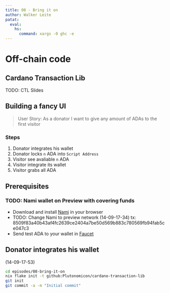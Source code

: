 ```yaml
---
title: 08 - Bring it on
author: Walker Leite
patat:
  eval:
    hs:
      command: xargs -0 ghc -e
---
```

# Off-chain code

## Cardano Transaction Lib

TODO: CTL Slides

## Building a fancy UI

> User Story: As a donator I want to give any amount of ADAs to the first visitor

### Steps

1. Donator integrates his wallet
2. Donator locks `n` ADA into `Script Address`
3. Visitor see avaliable `n` ADA 
4. Visitor integrate its wallet
5. Visitor grabs all ADA

## Prerequisites

### TODO: Nami wallet on Preview with covering funds

- Download and install [Nami](https://namiwallet.io) in your browser
- TODO: Change Nami to preview network (14-09-17-34)
    tx: 8509f83a40b43af4fc2639ce2404a7be50d569b883c780569fb94fab5ce047c3
- Send test ADA to your wallet in [Faucet](https://docs.cardano.org/cardano-testnet/tools/faucet)

## Donator integrates his wallet

(14-09-17-53)

```bash
cd episodes/08-bring-it-on
nix flake init -t github:Plutonomicon/cardano-transaction-lib
git init
git commit -a -m "Initial commit"
```
